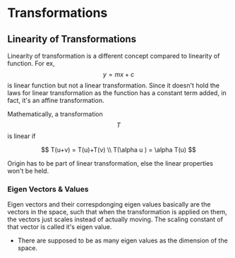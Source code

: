 # Transformations

## Linearity of Transformations

Linearity of transformation is a different concept compared to linearity of function. For ex,$$y=mx+c$$ is linear function but not a linear transformation. Since it doesn't hold the laws for linear transformation as the function has a constant term added, in fact, it's an affine transformation.

Mathematically, a transformation $$T$$ is linear if&#x20;

$$
T(u+v) = T(u)+T(v) \\
T(\alpha u ) = \alpha T(u)
$$

Origin has to be part of linear transformation, else the linear properties won't be held.&#x20;

### Eigen Vectors & Values

Eigen vectors and their correspdonging eigen values basically are the vectors in the space, such that when the transformation is applied on them, the vectors just scales instead of actually moving. The scaling constant of that vector is called it's eigen value.&#x20;

* There are supposed to be as many eigen values as the dimension of the space.&#x20;

